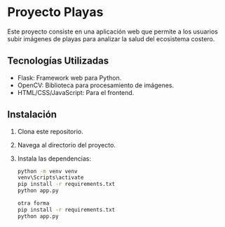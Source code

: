 # Proyecto Playas

Este proyecto consiste en una aplicación web que permite a los usuarios subir imágenes de playas para analizar la salud del ecosistema costero.

## Tecnologías Utilizadas

- Flask: Framework web para Python.
- OpenCV: Biblioteca para procesamiento de imágenes.
- HTML/CSS/JavaScript: Para el frontend.

## Instalación

1. Clona este repositorio.
2. Navega al directorio del proyecto.
3. Instala las dependencias:

   ```bash 1
   python -m venv venv
   venv\Scripts\activate
   pip install -r requirements.txt
   python app.py    

   otra forma
   pip install -r requirements.txt
   python app.py    






